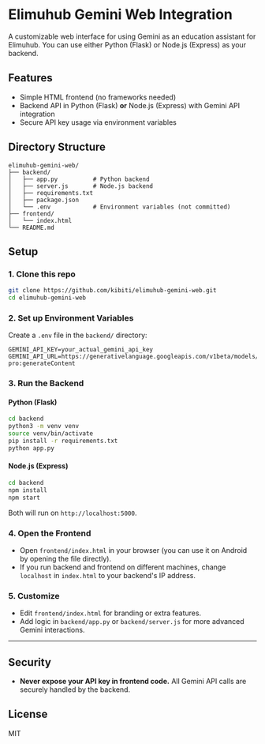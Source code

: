 # Elimuhub Gemini Web Integration

A customizable web interface for using Gemini as an education assistant for Elimuhub. You can use either Python (Flask) or Node.js (Express) as your backend.

## Features

- Simple HTML frontend (no frameworks needed)
- Backend API in Python (Flask) **or** Node.js (Express) with Gemini API integration
- Secure API key usage via environment variables

## Directory Structure

```
elimuhub-gemini-web/
├── backend/
│   ├── app.py          # Python backend
│   ├── server.js       # Node.js backend
│   ├── requirements.txt
│   ├── package.json
│   └── .env            # Environment variables (not committed)
├── frontend/
│   └── index.html
└── README.md
```

## Setup

### 1. Clone this repo

```bash
git clone https://github.com/kibiti/elimuhub-gemini-web.git
cd elimuhub-gemini-web
```

### 2. Set up Environment Variables

Create a `.env` file in the `backend/` directory:

```
GEMINI_API_KEY=your_actual_gemini_api_key
GEMINI_API_URL=https://generativelanguage.googleapis.com/v1beta/models/gemini-pro:generateContent
```

### 3. Run the Backend

#### Python (Flask)

```bash
cd backend
python3 -m venv venv
source venv/bin/activate
pip install -r requirements.txt
python app.py
```

#### Node.js (Express)

```bash
cd backend
npm install
npm start
```

Both will run on `http://localhost:5000`.

### 4. Open the Frontend

- Open `frontend/index.html` in your browser (you can use it on Android by opening the file directly).
- If you run backend and frontend on different machines, change `localhost` in `index.html` to your backend's IP address.

### 5. Customize

- Edit `frontend/index.html` for branding or extra features.
- Add logic in `backend/app.py` or `backend/server.js` for more advanced Gemini interactions.

---

## Security

- **Never expose your API key in frontend code.** All Gemini API calls are securely handled by the backend.

## License

MIT
